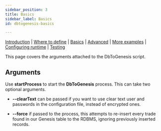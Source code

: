 ```yaml
---
sidebar_position: 3
title: Basics
sidebar_label: Basics
id: dbtogenesis-basics

---
```



[Introduction](/creating-applications/defining-your-application/integrations/database-streaming/dbtogenesis/overview/)  | [Where to define](/creating-applications/defining-your-application/integrations/database-streaming/dbtogenesis/dbtogenesis-where-to-define/) | [Basics](/creating-applications/defining-your-application/integrations/database-streaming/dbtogenesis/dbtogenesis-basics/) | [Advanced](/creating-applications/defining-your-application/integrations/database-streaming/dbtogenesis/dbtogenesis-advanced/) | [More examples](/creating-applications/defining-your-application/integrations/database-streaming/dbtogenesis/dbtogenesis-examples/) | [Configuring runtime](/creating-applications/defining-your-application/integrations/database-streaming/dbtogenesis/dbtogenesis-runtime/) | [Testing](/creating-applications/defining-your-application/integrations/database-streaming/dbtogenesis/dbtogenesis-testing/)


This page covers the arguments attached to the DbToGenesis script.

## Arguments

Use **startProcess** to start the **DbToGenesis** process. This can take two optional arguments.

- **--clearText** can be passed if you want to use clear text user and passwords in the configuration file, instead of encrypted ones.

- **--force** if passed to the process, this  attempts to re-insert every trade found in our Genesis table to the RDBMS, ignoring previously inserted records.

